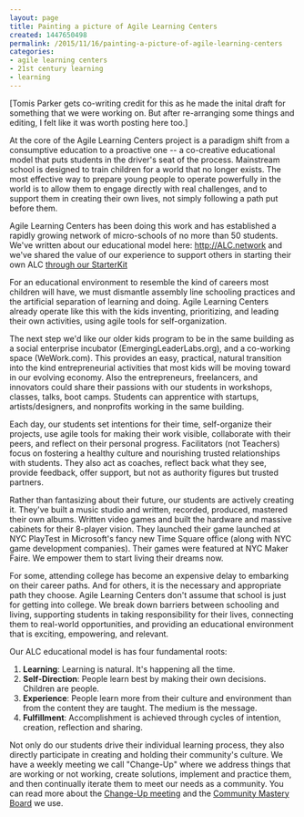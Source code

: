 ```yaml
---
layout: page
title: Painting a picture of Agile Learning Centers
created: 1447650498
permalink: /2015/11/16/painting-a-picture-of-agile-learning-centers
categories:
- agile learning centers
- 21st century learning
- learning
---
```

[Tomis Parker gets co-writing credit for this as he made the inital draft for something that we were working on.  But after re-arranging some things and editing, I felt like it was worth posting here too.]

At the core of the Agile Learning Centers project is a paradigm shift from a consumptive education to a proactive one -- a co-creative educational model that puts students in the driver's seat of the process. Mainstream school is designed to train children for a world that no longer exists. The most effective way to prepare young people to operate powerfully in the world is to allow them to engage directly with real challenges, and to support them in creating their own lives, not simply following a path put before them.

Agile Learning Centers has been doing this work and has established a rapidly growing network of micro-schools of no more than 50 students. We've written about our educational model here: http://ALC.network and we've shared the value of our experience to support others in starting their own ALC [through our StarterKit](/agile-learning-centers/starter-kit)

For an educational environment to resemble the kind of careers most children will have, we must dismantle assembly line schooling practices and the artificial separation of learning and doing. Agile Learning Centers already operate like this with the kids inventing, prioritizing, and leading their own activities, using agile tools for self-organization.

The next step we'd like our older kids program to be in the same building as a social enterprise incubator (EmergingLeaderLabs.org), and a co-working space (WeWork.com). This provides an easy, practical, natural transition into the kind entrepreneurial activities that most kids will be moving toward in our evolving economy.  Also the entrepreneurs, freelancers, and innovators could share their passions with our students in workshops, classes, talks, boot camps. Students can apprentice with startups, artists/designers, and nonprofits working in the same building.

Each day, our students set intentions for their time, self-organize their projects, use agile tools for making their work visible, collaborate with their peers, and reflect on their personal progress. Facilitators (not Teachers) focus on fostering a healthy culture and nourishing trusted relationships with students. They also act as coaches, reflect back what they see, provide feedback, offer support, but not as authority figures but trusted partners.

Rather than fantasizing about their future, our students are actively creating it. They've built a music studio and written, recorded, produced, mastered their own albums. Written video games and built the hardware and massive cabinets for their 8-player vision. They launched their game launched at NYC PlayTest in Microsoft's fancy new Time Square office (along with NYC game development companies). Their games were featured at NYC Maker Faire. We empower them to start living their dreams now.  

For some, attending college has become an expensive delay to embarking on their career paths. And for others, it is the necessary and appropriate path they choose. Agile Learning Centers don't assume that school is just for getting into college. We break down barriers between schooling and living, supporting students in taking responsibility for their lives, connecting them to real-world opportunities, and providing an educational environment that is exciting, empowering, and relevant.

Our ALC educational model is has four fundamental roots:

1. **Learning**: Learning is natural. It's happening all the time.
1. **Self-Direction**: People learn best by making their own decisions. Children are people.
1. **Experience**: People learn more from their culture and environment than from the content they are taught. The medium is the message.
1. **Fulfillment**: Accomplishment is achieved through cycles of intention, creation, reflection and sharing.

Not only do our students drive their individual learning process, they also directly participate in creating and holding their community's culture. We have a weekly meeting we call "Change-Up" where we address things that are working or not working, create solutions, implement and practice them, and then continually iterate them to meet our needs as a community. You can read more about the [Change-Up meeting](/agile-learning-centers/change-up-meeting) and the [Community Mastery Board](/agile-learning-centers/community-master) we use.
